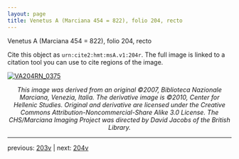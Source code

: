 ```yaml
---
layout: page
title: Venetus A (Marciana 454 = 822), folio 204, recto
---
```


Venetus A (Marciana 454 = 822), folio 204, recto

Cite this object as `urn:cite2:hmt:msA.v1:204r`.  The full image is linked to a citation tool you can use to cite regions of the image.

[![VA204RN_0375](http://www.homermultitext.org/iipsrv?IIIF=/project/homer/pyramidal/deepzoom/hmt/vaimg/2017a/VA204RN_0375.tif/full/800,/0/default.jpg)](http://www.homermultitext.org/ict2/?urn=urn:cite2:hmt:vaimg.2017a:VA204RN_0375) 

<p style="text-align: center; font-style: italic;">This image was derived from an original ©2007, Biblioteca Nazionale Marciana, Venezia, Italia. The derivative image is ©2010, Center for Hellenic Studies. Original and derivative are licensed under the Creative Commons Attribution-Noncommercial-Share Alike 3.0 License. The CHS/Marciana Imaging Project was directed by David Jacobs of the British Library.</p>

---

previous: [203v](../203v/) | next: [204v](../204v/)